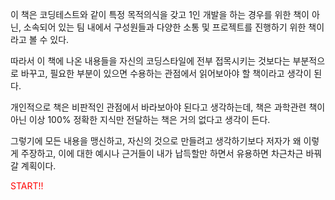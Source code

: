 
이 책은 코딩테스트와 같이 특정 목적의식을 갖고 1인 개발을 하는 경우를 위한 책이 아닌, 소속되어 있는 팀 내에서 구성원들과 다양한 소통 및 프로젝트를 진행하기 위한 책이라고 볼 수 있다.

따라서 이 책에 나온 내용들을 자신의 코딩스타일에 전부 접목시키는 것보다는 부분적으로 바꾸고, 필요한 부분이 있으면 수용하는 관점에서 읽어보아야 할 책이라고 생각이 된다.

개인적으로 책은 비판적인 관점에서 바라보아야 된다고 생각하는데, 책은 과학관련 책이 아닌 이상 100% 정확한 지식만 전달하는 책은 거의 없다고 생각이 든다. 

그렇기에 모든 내용을 맹신하고, 자신의 것으로 만들려고 생각하기보다 저자가 왜 이렇게 주장하고, 이에 대한 예시나 근거들이 내가 납득할만 하면서 유용하면 차근차근 바꿔갈 계획이다.

<span style="color:rgb(255, 0, 0)">START!!</span> 

